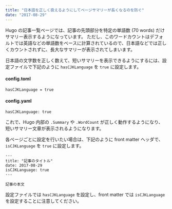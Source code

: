 ```yaml
---
title: "日本語を正しく扱えるようにしてページサマリーが長くなるのを防ぐ"
date: "2017-08-29"
---
```


Hugo の記事一覧ページでは、記事の先頭部分を特定の単語数 (70 words) だけサマリー表示するようになっています。
ただし、このワードカウントはデフォルトでは英語などの単語数をベースに計算されているので、日本語などでは正しくカウントされずに、長大なサマリーが表示されてしまいます。

日本語の文字数を正しく数えて、短いサマリーを表示できるようにするには、設定ファイルで下記のように `hasCJKLanguage` を `true` に設定します。

#### config.toml

~~~
hasCJKLanguage = true
~~~

#### config.yaml

~~~
hasCJKLanguage: true
~~~

これで、Hugo 内部の `.Summary` や `.WordCount` が正しく動作するようになり、短いサマリー文章が表示されるようになります。

各ページごとに設定を行いたい場合は、下記のように front matter ヘッダで、`isCJKLanguage` を `true` に設定します。

~~~
---
title: "記事のタイトル"
date: 2017-08-29
isCJKLanguage: true
---

記事の本文
~~~

設定ファイルでは `hasCJKLanguage` を設定し、front matter では `isCJKLanguage` を設定することに注意してください。


